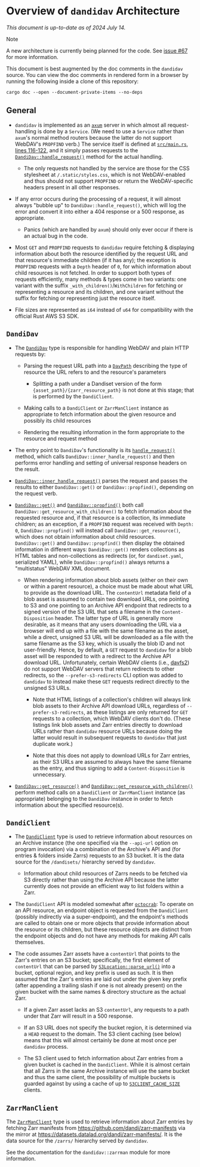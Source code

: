 Overview of `dandidav` Architecture
===================================

*This document is up-to-date as of 2024 July 14.*

> [!NOTE]
> A new architecture is currently being planned for the code.  See [issue
> #67](https://github.com/dandi/dandidav/issues/67) for more information.

This document is best augmented by the doc comments in the `dandidav` source.
You can view the doc comments in rendered form in a browser by running the
following inside a clone of this repository:

```console
cargo doc --open --document-private-items --no-deps
```

General
-------

- `dandidav` is implemented as an [`axum`](https://github.com/tokio-rs/axum)
  server in which almost all request-handling is done by a `Service`.  (We need
  to use a `Service` rather than `axum`'s normal method routers because the
  latter do not support WebDAV's `PROPFIND` verb.)  The service itself is
  defined at [`src/main.rs`, lines 116-122][service-fn], and it simply passes
  requests to the [`DandiDav::handle_request()`][handle-request] method for the
  actual handling.

    - The only requests not handled by the service are those for the CSS
      stylesheet at `/.static/styles.css`, which is not WebDAV-enabled and thus
      should not support `PROPFIND` or return the WebDAV-specific headers
      present in all other responses.

- If any error occurs during the processing of a request, it will almost always
  "bubble up" to `DandiDav::handle_request()`, which will log the error and
  convert it into either a 404 response or a 500 response, as appropriate.

    - Panics (which are handled by `axum`) should only ever occur if there is
      an actual bug in the code.

- Most `GET` and `PROPFIND` requests to `dandidav` require fetching &
  displaying information about both the resource identified by the request URL
  and that resource's immediate children (if it has any); the exception is
  `PROPFIND` requests with a `Depth` header of `0`, for which information about
  child resources is not fetched.  In order to support both types of requests
  efficiently, many methods & types come in two variants: one variant with the
  suffix `_with_children()`/`WithChildren` for fetching or representing a
  resource and its children, and one variant without the suffix for fetching or
  representing just the resource itself.

- File sizes are represented as `i64` instead of `u64` for compatibility with
  the official Rust AWS S3 SDK.


`DandiDav`
----------

- The [`DandiDav`][] type is responsible for handling WebDAV and plain HTTP
  requests by:

    - Parsing the request URL path into a [`DavPath`][] describing the type of
      resource the URL refers to and the resource's parameters

        - Splitting a path under a Dandiset version of the form
          `{asset_path}/{zarr_resource_path}` is not done at this stage; that
          is performed by the `DandiClient`.

    - Making calls to a `DandiClient` or `ZarrManClient` instance as
      appropriate to fetch information about the given resource and possibly
      its child resources

    - Rendering the resulting information in the form appropriate to the
      resource and request method

- The entry point to `DandiDav`'s functionality is its
  [`handle_request()`][handle-request] method, which calls
  `DandiDav::inner_handle_request()` and then performs error handling and
  setting of universal response headers on the result.

- [`DandiDav::inner_handle_request()`][] parses the request and passes the
  results to either `DandiDav::get()` or `DandiDav::propfind()`, depending on
  the request verb.

- [`DandiDav::get()`][] and [`DandiDav::propfind()`][] both call
  `DandiDav::get_resource_with_children()` to fetch information about the
  requested resource and, if that resource is a collection, its immediate
  children; as an exception, if a `PROPFIND` request was received with `Depth:
  0`, `DandiDav::propfind()` will instead call `DandiDav::get_resource()`,
  which does not obtain information about child resources.  `DandiDav::get()`
  and `DandiDav::propfind()` then display the obtained information in different
  ways: `DandiDav::get()` renders collections as HTML tables and
  non-collections as redirects (or, for `dandiset.yaml`, serialized YAML),
  while `DandiDav::propfind()` always returns a "multistatus" WebDAV XML
  document.

    - When rendering information about blob assets (either on their own or
      within a parent resource), a choice must be made about what URL to
      provide as the download URL.  The `contentUrl` metadata field of a blob
      asset is assumed to contain two download URLs, one pointing to S3 and one
      pointing to an Archive API endpoint that redirects to a signed version of
      the S3 URL that sets a filename in the `Content-Disposition` header.  The
      latter type of URL is generally more desirable, as it means that any
      users downloading the URL via a browser will end up with a file with the
      same filename as the asset, while a direct, unsigned S3 URL will be
      downloaded as a file with the same filename as the S3 key, which is
      usually the blob ID and not user-friendly.  Hence, by default, a `GET`
      request to `dandidav` for a blob asset will be responded to with a
      redirect to the Archive API download URL.  Unfortunately, certain WebDAV
      clients (i.e., [davfs2](https://savannah.nongnu.org/bugs/?65376)) do not
      support WebDAV servers that return redirects to other redirects, so the
      `--prefer-s3-redirects` CLI option was added to `dandidav` to instead
      make these `GET` requests redirect directly to the unsigned S3 URLs.

        - Note that HTML listings of a collection's children will always link
          blob assets to their Archive API download URLs, regardless of
          `--prefer-s3-redirects`, as these listings are only returned for
          `GET` requests to a collection, which WebDAV clients don't do.
          (These listings link blob assets and Zarr entries directly to
          download URLs rather than `dandidav` resource URLs because doing the
          latter would result in subsequent requests to `dandidav` that just
          duplicate work.)

        - Note that this does not apply to download URLs for Zarr entries, as
          their S3 URLs are assumed to always have the same filename as the
          entry, and thus signing to add a `Content-Disposition` is
          unnecessary.

- [`DandiDav::get_resource()`][] and
  [`DandiDav::get_resource_with_children()`][] perform method calls on a
  `DandiClient` or `ZarrManClient` instance (as appropriate) belonging to the
  `DandiDav` instance in order to fetch information about the specified
  resource(s).


`DandiClient`
-------------

- The [`DandiClient`][] type is used to retrieve information about resources on
  an Archive instance (the one specified via the `--api-url` option on program
  invocation) via a combination of the Archive's API and (for entries & folders
  inside Zarrs) requests to an S3 bucket.  It is the data source for the
  `/dandisets/` hierarchy served by `dandidav`.

    - Information about child resources of Zarrs needs to be fetched via S3
      directly rather than using the Archive API because the latter currently
      does not provide an efficient way to list folders within a Zarr.

- The `DandiClient` API is modeled somewhat after
  [`octocrab`](https://github.com/XAMPPRocky/octocrab): To operate on an API
  resource, an endpoint object is requested from the `DandiClient` (possibly
  indirectly via a super-endpoint), and the endpoint's methods are called to
  obtain one or more objects that provide information about the resource or its
  children, but these resource objects are distinct from the endpoint objects
  and do not have any methods for making API calls themselves.

- The code assumes Zarr assets have a `contentUrl` that points to the Zarr's
  entries on an S3 bucket; specifically, the first element of `contentUrl` that
  can be parsed by [`S3Location::parse_url()`][s3loc-parse] into a bucket,
  optional region, and key prefix is used as such.  It is then assumed that the
  Zarr's entries are laid out under the given key prefix (after appending a
  trailing slash if one is not already present) on the given bucket with the
  same names & directory structure as the actual Zarr.

    - If a given Zarr asset lacks an S3 `contentUrl`, any requests to a path
      under that Zarr will result in a 500 response.

    - If an S3 URL does not specify the bucket region, it is determined via a
      `HEAD` request to the domain.  The S3 client caching (see below) means
      that this will almost certainly be done at most once per `dandidav`
      process.

    - The S3 client used to fetch information about Zarr entries from a given
      bucket is cached in the `DandiClient`.  While it is almost certain that
      all Zarrs in the same Archive instance will use the same bucket and thus
      the same client, the possibility of multiple buckets is guarded against
      by using a cache of up to [`S3CLIENT_CACHE_SIZE`][] clients.


`ZarrManClient`
---------------

The [`ZarrManClient`][] type is used to retrieve information about Zarr entries
by fetching Zarr manifests from <https://github.com/dandi/zarr-manifests> via
the mirror at <https://datasets.datalad.org/dandi/zarr-manifests/>.  It is the
data source for the `/zarrs/` hierarchy served by `dandidav`.

See the documentation for the `dandidav::zarrman` module for more information.


[service-fn]: https://github.com/dandi/dandidav/blob/00d0714a88c28737f2d648a5dd57d37568ac0f0a/src/main.rs#L116-L122

[`DandiDav`]: https://github.com/dandi/dandidav/blob/8d058fe0e561e56ecd3d4c5cd49ca9403b0d196a/src/dav/mod.rs#L37
[handle-request]: https://github.com/dandi/dandidav/blob/8d058fe0e561e56ecd3d4c5cd49ca9403b0d196a/src/dav/mod.rs#L71
[`DandiDav::get()`]: https://github.com/dandi/dandidav/blob/8d058fe0e561e56ecd3d4c5cd49ca9403b0d196a/src/dav/mod.rs#L129
[`DandiDav::propfind()`]: https://github.com/dandi/dandidav/blob/8d058fe0e561e56ecd3d4c5cd49ca9403b0d196a/src/dav/mod.rs#L165
[`DandiDav::inner_handle_request()`]: https://github.com/dandi/dandidav/blob/8d058fe0e561e56ecd3d4c5cd49ca9403b0d196a/src/dav/mod.rs#L95
[`DandiDav::get_resource()`]: https://github.com/dandi/dandidav/blob/8d058fe0e561e56ecd3d4c5cd49ca9403b0d196a/src/dav/mod.rs#L216
[`DandiDav::get_resource_with_children()`]: https://github.com/dandi/dandidav/blob/8d058fe0e561e56ecd3d4c5cd49ca9403b0d196a/src/dav/mod.rs#L272

[`DavPath`]: https://github.com/dandi/dandidav/blob/8d058fe0e561e56ecd3d4c5cd49ca9403b0d196a/src/dav/path.rs#L8

[`DandiClient`]: https://github.com/dandi/dandidav/blob/8d058fe0e561e56ecd3d4c5cd49ca9403b0d196a/src/dandi/mod.rs#L27
[s3loc-parse]: https://github.com/dandi/dandidav/blob/8d058fe0e561e56ecd3d4c5cd49ca9403b0d196a/src/s3/mod.rs#L176
[`S3CLIENT_CACHE_SIZE`]: https://github.com/dandi/dandidav/blob/8d058fe0e561e56ecd3d4c5cd49ca9403b0d196a/src/consts.rs#L24-L25

[`ZarrManClient`]: https://github.com/dandi/dandidav/blob/e9be2dd15ba95d760912344cd09c2a1a08da89b2/src/zarrman/mod.rs#L51
